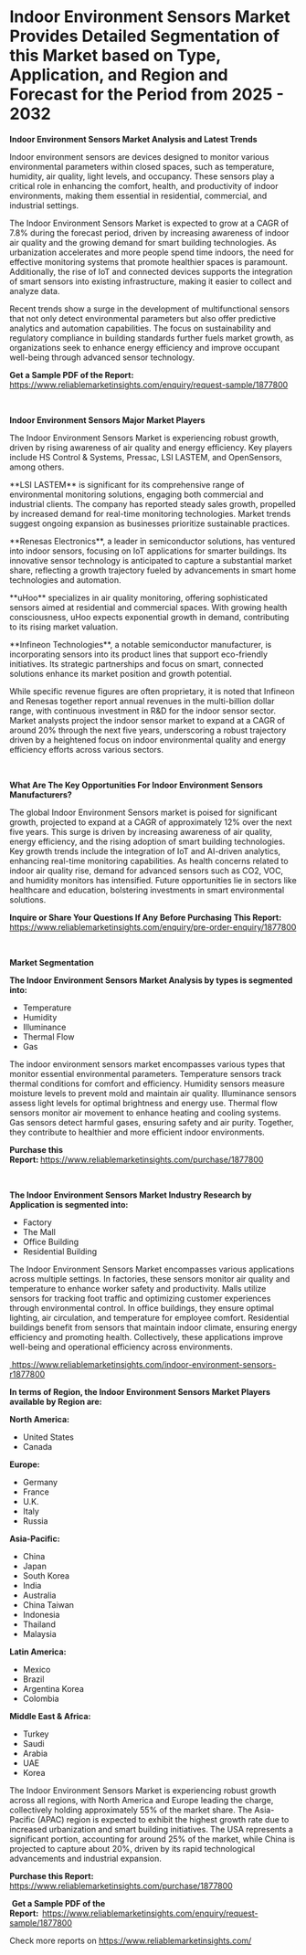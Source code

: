 <p><h1>Indoor Environment Sensors Market Provides Detailed Segmentation of this Market based on Type, Application, and Region and Forecast for the Period from 2025 - 2032</h1></p><p><strong>Indoor Environment Sensors Market Analysis and Latest Trends</strong></p>
<p><p>Indoor environment sensors are devices designed to monitor various environmental parameters within closed spaces, such as temperature, humidity, air quality, light levels, and occupancy. These sensors play a critical role in enhancing the comfort, health, and productivity of indoor environments, making them essential in residential, commercial, and industrial settings.</p><p>The Indoor Environment Sensors Market is expected to grow at a CAGR of 7.8% during the forecast period, driven by increasing awareness of indoor air quality and the growing demand for smart building technologies. As urbanization accelerates and more people spend time indoors, the need for effective monitoring systems that promote healthier spaces is paramount. Additionally, the rise of IoT and connected devices supports the integration of smart sensors into existing infrastructure, making it easier to collect and analyze data.</p><p>Recent trends show a surge in the development of multifunctional sensors that not only detect environmental parameters but also offer predictive analytics and automation capabilities. The focus on sustainability and regulatory compliance in building standards further fuels market growth, as organizations seek to enhance energy efficiency and improve occupant well-being through advanced sensor technology.</p></p>
<p><strong>Get a Sample PDF of the Report:&nbsp;</strong> <a href="https://www.reliablemarketinsights.com/enquiry/request-sample/1877800?utm_campaign=2010&utm_medium=2&utm_source=Github&utm_content=ia&utm_term=13022025&utm_id=indoor-environment-sensors">https://www.reliablemarketinsights.com/enquiry/request-sample/1877800</a></p>
<p>&nbsp;</p>
<p><strong>Indoor Environment Sensors Major Market Players</strong></p>
<p><p>The Indoor Environment Sensors Market is experiencing robust growth, driven by rising awareness of air quality and energy efficiency. Key players include HS Control & Systems, Pressac, LSI LASTEM, and OpenSensors, among others. </p><p>**LSI LASTEM** is significant for its comprehensive range of environmental monitoring solutions, engaging both commercial and industrial clients. The company has reported steady sales growth, propelled by increased demand for real-time monitoring technologies. Market trends suggest ongoing expansion as businesses prioritize sustainable practices.</p><p>**Renesas Electronics**, a leader in semiconductor solutions, has ventured into indoor sensors, focusing on IoT applications for smarter buildings. Its innovative sensor technology is anticipated to capture a substantial market share, reflecting a growth trajectory fueled by advancements in smart home technologies and automation.</p><p>**uHoo** specializes in air quality monitoring, offering sophisticated sensors aimed at residential and commercial spaces. With growing health consciousness, uHoo expects exponential growth in demand, contributing to its rising market valuation.</p><p>**Infineon Technologies**, a notable semiconductor manufacturer, is incorporating sensors into its product lines that support eco-friendly initiatives. Its strategic partnerships and focus on smart, connected solutions enhance its market position and growth potential.</p><p>While specific revenue figures are often proprietary, it is noted that Infineon and Renesas together report annual revenues in the multi-billion dollar range, with continuous investment in R&D for the indoor sensor sector. Market analysts project the indoor sensor market to expand at a CAGR of around 20% through the next five years, underscoring a robust trajectory driven by a heightened focus on indoor environmental quality and energy efficiency efforts across various sectors.</p></p>
<p>&nbsp;</p>
<p><strong>What Are The Key Opportunities For Indoor Environment Sensors Manufacturers?</strong></p>
<p><p>The global Indoor Environment Sensors market is poised for significant growth, projected to expand at a CAGR of approximately 12% over the next five years. This surge is driven by increasing awareness of air quality, energy efficiency, and the rising adoption of smart building technologies. Key growth trends include the integration of IoT and AI-driven analytics, enhancing real-time monitoring capabilities. As health concerns related to indoor air quality rise, demand for advanced sensors such as CO2, VOC, and humidity monitors has intensified. Future opportunities lie in sectors like healthcare and education, bolstering investments in smart environmental solutions.</p></p>
<p><strong>Inquire or Share Your Questions If Any Before Purchasing This Report:</strong> <a href="https://www.reliablemarketinsights.com/enquiry/pre-order-enquiry/1877800?utm_campaign=2010&utm_medium=2&utm_source=Github&utm_content=ia&utm_term=13022025&utm_id=indoor-environment-sensors">https://www.reliablemarketinsights.com/enquiry/pre-order-enquiry/1877800</a></p>
<p>&nbsp;</p>
<p><strong>Market Segmentation</strong></p>
<p><strong>The Indoor Environment Sensors Market Analysis by types is segmented into:</strong></p>
<p><ul><li>Temperature</li><li>Humidity</li><li>Illuminance</li><li>Thermal Flow</li><li>Gas</li></ul></p>
<p><p>The indoor environment sensors market encompasses various types that monitor essential environmental parameters. Temperature sensors track thermal conditions for comfort and efficiency. Humidity sensors measure moisture levels to prevent mold and maintain air quality. Illuminance sensors assess light levels for optimal brightness and energy use. Thermal flow sensors monitor air movement to enhance heating and cooling systems. Gas sensors detect harmful gases, ensuring safety and air purity. Together, they contribute to healthier and more efficient indoor environments.</p></p>
<p><strong>Purchase this Report:&nbsp;</strong><a href="https://www.reliablemarketinsights.com/purchase/1877800?utm_campaign=2010&utm_medium=2&utm_source=Github&utm_content=ia&utm_term=13022025&utm_id=indoor-environment-sensors">https://www.reliablemarketinsights.com/purchase/1877800</a></p>
<p>&nbsp;</p>
<p><strong>The Indoor Environment Sensors Market Industry Research by Application is segmented into:</strong></p>
<p><ul><li>Factory</li><li>The Mall</li><li>Office Building</li><li>Residential Building</li></ul></p>
<p><p>The Indoor Environment Sensors Market encompasses various applications across multiple settings. In factories, these sensors monitor air quality and temperature to enhance worker safety and productivity. Malls utilize sensors for tracking foot traffic and optimizing customer experiences through environmental control. In office buildings, they ensure optimal lighting, air circulation, and temperature for employee comfort. Residential buildings benefit from sensors that maintain indoor climate, ensuring energy efficiency and promoting health. Collectively, these applications improve well-being and operational efficiency across environments.</p></p>
<p><a href="https://www.reliablemarketinsights.com/indoor-environment-sensors-r1877800?utm_campaign=2010&utm_medium=2&utm_source=Github&utm_content=ia&utm_term=13022025&utm_id=indoor-environment-sensors">&nbsp;https://www.reliablemarketinsights.com/indoor-environment-sensors-r1877800</a></p>
<p><strong>In terms of Region, the Indoor Environment Sensors Market Players available by Region are:</strong></p>
<p>
    <p> <strong> North America: </strong>
        <ul>
            <li>United States</li>
            <li>Canada</li>
        </ul>
        </p> 
    <p> <strong> Europe: </strong>
        <ul>
            <li>Germany</li>
            <li>France</li>
            <li>U.K.</li>
            <li>Italy</li>
            <li>Russia</li>
        </ul>
        </p> 
    <p> <strong> Asia-Pacific: </strong>
        <ul>
            <li>China</li>
            <li>Japan</li>
            <li>South Korea</li>
            <li>India</li>
            <li>Australia</li>
            <li>China Taiwan</li>
            <li>Indonesia</li>
            <li>Thailand</li>
            <li>Malaysia</li>
        </ul>
        </p> 
    <p> <strong> Latin America: </strong>
        <ul>
            <li>Mexico</li>
            <li>Brazil</li>
            <li>Argentina Korea</li>
            <li>Colombia</li>
        </ul>
        </p> 
    <p> <strong> Middle East & Africa: </strong>
        <ul>
            <li>Turkey</li>
            <li>Saudi</li>
            <li>Arabia</li>
            <li>UAE</li>
            <li>Korea</li>
        </ul>
    </p>
    </p>
<p><p>The Indoor Environment Sensors Market is experiencing robust growth across all regions, with North America and Europe leading the charge, collectively holding approximately 55% of the market share. The Asia-Pacific (APAC) region is expected to exhibit the highest growth rate due to increased urbanization and smart building initiatives. The USA represents a significant portion, accounting for around 25% of the market, while China is projected to capture about 20%, driven by its rapid technological advancements and industrial expansion.</p></p>
<p><strong>Purchase this Report: </strong><a href="https://www.reliablemarketinsights.com/purchase/1877800?utm_campaign=2010&utm_medium=2&utm_source=Github&utm_content=ia&utm_term=13022025&utm_id=indoor-environment-sensors">https://www.reliablemarketinsights.com/purchase/1877800</a></p>
<p>&nbsp;<strong>Get a Sample PDF of the Report:&nbsp;&nbsp;</strong><a href="https://www.reliablemarketinsights.com/enquiry/request-sample/1877800?utm_campaign=2010&utm_medium=2&utm_source=Github&utm_content=ia&utm_term=13022025&utm_id=indoor-environment-sensors">https://www.reliablemarketinsights.com/enquiry/request-sample/1877800</a></p>
<p><strong></strong></p>
<p>Check more reports on <a href="https://www.reliablemarketinsights.com/?utm_campaign=2010&utm_medium=2&utm_source=Github&utm_content=ia&utm_term=13022025&utm_id=indoor-environment-sensors">https://www.reliablemarketinsights.com/</a></p>